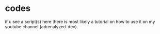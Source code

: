 # codes
if u see a script(s) here there is most likely a tutorial on how to use it on my youtube channel (adrenalyzed-dev).
